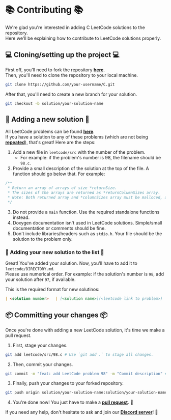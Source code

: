 # 📚 Contributing 📚

We're glad you're interested in adding C LeetCode solutions to the repository.\
Here we'll be explaining how to contribute to LeetCode solutions properly.

## 💻 Cloning/setting up the project 💻

First off, you'll need to fork the repository [**here**](https://github.com/TheAlgorithms/C/fork).\
Then, you'll need to clone the repository to your local machine.

```bash
git clone https://github.com/your-username/C.git
```

After that, you'll need to create a new branch for your solution.

```bash
git checkout -b solution/your-solution-name
```

## 📝 Adding a new solution 📝

All LeetCode problems can be found [**here**](https://leetcode.com/problemset/all/).\
If you have a solution to any of these problems (which are not being [**repeated**](https://github.com/TheAlgorithms/C/blob/master/leetcode/DIRECTORY.md)), that's great! Here are the steps:

1. Add a new file in `leetcode/src` with the number of the problem.
    - For example: if the problem's number is 98, the filename should be `98.c`.
2. Provide a small description of the solution at the top of the file. A function should go below that. For example:

```c
/**
 * Return an array of arrays of size *returnSize.
 * The sizes of the arrays are returned as *returnColumnSizes array.
 * Note: Both returned array and *columnSizes array must be malloced, assume caller calls free().
 */
```

3. Do not provide a `main` function. Use the required standalone functions instead.
4. Doxygen documentation isn't used in LeetCode solutions. Simple/small documentation or comments should be fine.
5. Don't include libraries/headers such as `stdio.h`. Your file should be the solution to the problem only.

### 📜 Adding your new solution to the list 📜

Great! You've added your solution. Now, you'll have to add it to `leetcode/DIRECTORY.md`.\
Please use numerical order. For example: if the solution's number is `98`, add your solution after `97`, if available.

This is the required format for new solutinos:

```markdown
| <solution number>   | [<solution name>](<leetcode link to problem>)                                   | [C](./src/<filename>.c)   | <difficulty>     |
```

## 📦 Committing your changes 📦

Once you're done with adding a new LeetCode solution, it's time we make a pull request.

1. First, stage your changes.

```bash
git add leetcode/src/98.c # Use `git add .` to stage all changes.
```

2. Then, commit your changes.

```bash
git commit -m "feat: add LeetCode problem 98" -m "Commit description" # Optional
```

3. Finally, push your changes to your forked repository.

```bash
git push origin solution/your-solution-name:solution/your-solution-name
```

4. You're done now! You just have to make a [**pull request**](https://github.com/TheAlgorithms/C/compare). 🎉

If you need any help, don't hesitate to ask and join our [**Discord server**](https://the-algorithms.com/discord)! 🙂
